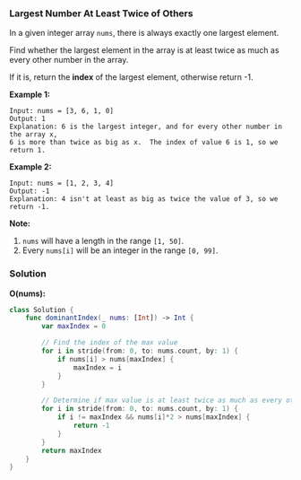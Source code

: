 
### Largest Number At Least Twice of Others

In a given integer array `nums`, there is always exactly one largest element.

Find whether the largest element in the array is at least twice as much as every other number in the array.

If it is, return the __index__ of the largest element, otherwise return -1.

__Example 1:__
```
Input: nums = [3, 6, 1, 0]
Output: 1
Explanation: 6 is the largest integer, and for every other number in the array x,
6 is more than twice as big as x.  The index of value 6 is 1, so we return 1.
```
__Example 2:__
```
Input: nums = [1, 2, 3, 4]
Output: -1
Explanation: 4 isn't at least as big as twice the value of 3, so we return -1.
```

__Note:__
1. `nums` will have a length in the range `[1, 50]`.
2. Every `nums[i]` will be an integer in the range `[0, 99]`.

### Solution
__O(nums):__
```Swift
class Solution {
    func dominantIndex(_ nums: [Int]) -> Int {
        var maxIndex = 0

        // Find the index of the max value
        for i in stride(from: 0, to: nums.count, by: 1) {
            if nums[i] > nums[maxIndex] {
                maxIndex = i
            }
        }

        // Determine if max value is at least twice as much as every other element
        for i in stride(from: 0, to: nums.count, by: 1) {
            if i != maxIndex && nums[i]*2 > nums[maxIndex] {
                return -1
            }
        }
        return maxIndex
    }
}
```